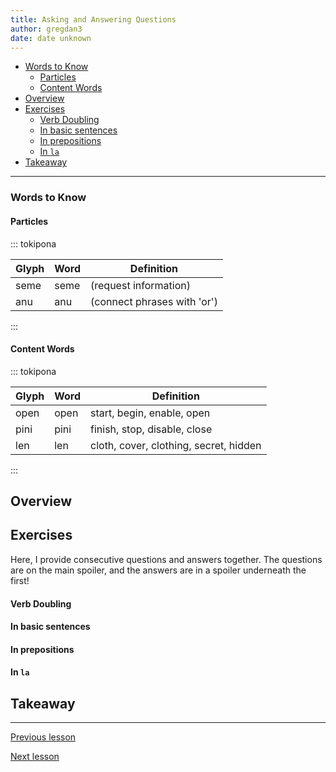 ```yaml
---
title: Asking and Answering Questions
author: gregdan3
date: date unknown
---
```



<!-- toc -->

  - [Words to Know](#words-to-know)
    - [Particles](#particles)
    - [Content Words](#content-words)
- [Overview](#overview)
- [Exercises](#exercises)
    - [Verb Doubling](#verb-doubling)
    - [In basic sentences](#in-basic-sentences)
    - [In prepositions](#in-prepositions)
    - [In `la`](#in-la)
- [Takeaway](#takeaway)

<!-- tocstop -->

---

### Words to Know

#### Particles

::: tokipona

| Glyph | Word | Definition                  |
| ----- | ---- | --------------------------- |
| seme  | seme | (request information)       |
| anu   | anu  | (connect phrases with 'or') |

:::

#### Content Words

::: tokipona

| Glyph | Word | Definition                             |
| ----- | ---- | -------------------------------------- |
| open  | open | start, begin, enable, open             |
| pini  | pini | finish, stop, disable, close           |
| len   | len  | cloth, cover, clothing, secret, hidden |

:::

## Overview

## Exercises

Here, I provide consecutive questions and answers together. The questions are on the main spoiler, and the answers are in a spoiler underneath the first!

#### Verb Doubling

#### In basic sentences

#### In prepositions

#### In `la`

## Takeaway

---

[Previous lesson](./la.html)

[Next lesson](./pini.html)

